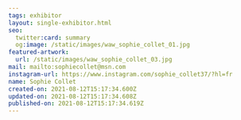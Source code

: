 ```yaml
---
tags: exhibitor
layout: single-exhibitor.html
seo:
  twitter:card: summary
  og:image: /static/images/waw_sophie_collet_01.jpg
featured-artwork:
  url: /static/images/waw_sophie_collet_03.jpg
mail: mailto:sophiecollet@msn.com
instagram-url: https://www.instagram.com/sophie_collet37/?hl=fr
name: Sophie Collet
created-on: 2021-08-12T15:17:34.600Z
updated-on: 2021-08-12T15:17:34.608Z
published-on: 2021-08-12T15:17:34.619Z
---
```

